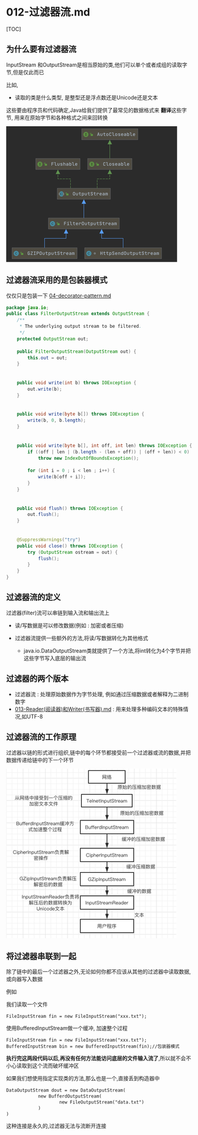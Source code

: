 #  012-过滤器流.md

[TOC]

## 为什么要有过滤器流

InputStream 和OutputStream是相当原始的类,他们可以单个或者成组的读取字节,但是仅此而已

比如,

- 读取的类是什么类型, 是整型还是浮点数还是Unicode还是文本

这些要由程序员和代码确定,Java给我们提供了最常见的数据格式来 **翻译**这些字节, 用来在原始字节和各种格式之间来回转换

![image-20201219155929471](../../../assets/image-20201219155929471.png)

## 过滤器流采用的是包装器模式

仅仅只是包装一下 [04-decorator-pattern.md](../../../01-design-patterns/03-structural-patterns/04-decorator-pattern.md) 

```java
package java.io;
public class FilterOutputStream extends OutputStream {
    /**
     * The underlying output stream to be filtered.
     */
    protected OutputStream out;

    public FilterOutputStream(OutputStream out) {
        this.out = out;
    }

 
    public void write(int b) throws IOException {
        out.write(b);
    }

    
    public void write(byte b[]) throws IOException {
        write(b, 0, b.length);
    }

  
    public void write(byte b[], int off, int len) throws IOException {
        if ((off | len | (b.length - (len + off)) | (off + len)) < 0)
            throw new IndexOutOfBoundsException();

        for (int i = 0 ; i < len ; i++) {
            write(b[off + i]);
        }
    }

    
    public void flush() throws IOException {
        out.flush();
    }

    
    @SuppressWarnings("try")
    public void close() throws IOException {
        try (OutputStream ostream = out) {
            flush();
        }
    }
}

```



## 过滤器流的定义

过滤器(filter)流可以串链到输入流和输出流上

- 读/写数据是可以修改数据(例如 : 加密或者压缩)

- 过滤器流提供一些额外的方法,将读/写数据转化为其他格式
  - java.io.DataOutputStream类就提供了一个方法,将int转化为4个字节并把这些字节写入底层的输出流

## 过滤器的两个版本

- 过滤器流 : 处理原始数据作为字节处理, 例如通过压缩数据或者解释为二进制数字
-  [013-Reader(阅读器)和Writer(书写器).md](013-Reader(阅读器)和Writer(书写器).md)  : 用来处理多种编码文本的特殊情况,如UTF-8

## 过滤器流的工作原理

过滤器以链的形式进行组织,链中的每个环节都接受前一个过滤器或流的数据,并把数据传递给链中的下一个环节

![image-20201219154824242](../../../assets/image-20201219154824242.png)

## 将过滤器串联到一起

除了链中的最后一个过滤器之外,无论如何你都不应该从其他的过滤器中读取数据,或向器写入数据

例如

我们读取一个文件

```
FileInputStream fin = new FileInputStream("xxx.txt");
```

使用BufferedInputStream做一个缓冲, 加速整个过程

```
FileInputStream fin = new FileInputStream("xxx.txt");
BufferedInputStream bin = new BufferedInputStream(fin);//包装器模式
```

**执行完这两段代码以后,再没有任何方法能访问底层的文件输入流了**,所以就不会不小心读取到这个流而破坏缓冲区

如果我们想使用指定实现类的方法,那么也是一个,直接丢到构造器中

```
DataOutputStream dout = new DataOutputStream(
			new BufferdOutputStream(
					new FileOutputStream("data.txt")
			)
)
```

这种连接是永久的,过滤器无法与流断开连接